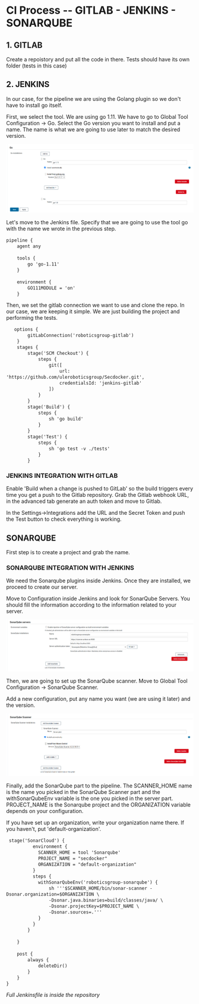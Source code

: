# CI Process -- GITLAB - JENKINS - SONARQUBE

## 1. GITLAB

Create a repoistory and put all the code in there. Tests should have its own folder (tests in this case)

## 2. JENKINS

In our case, for the pipeline we are using the Golang plugin so we don't have to install go itself. 

First, we select the tool. We are using go 1.11. We have to go to Global Tool Configuration -> Go. Select the Go version you want to install and put a name. The name is what we are going to use later to match the desired version.

<img src="docs/goplugin.png"/>

Let's move to the Jenkins file. Specify that we are going to use the tool go with the name we wrote in the previous step.

```Jenkinsfile
pipeline {
    agent any
    
    tools {
        go 'go-1.11'
    }
    
    environment {
        GO111MODULE = 'on'
    }
```

Then, we set the gitlab connection we want to use and clone the repo. In our case, we are keeping it simple. We are just building the project and performing the tests.

```
   options {
        gitLabConnection('roboticsgroup-gitlab')
    }
    stages {
        stage('SCM Checkout') {
            steps {
                git([
                    url: 'https://github.com/uleroboticsgroup/Secdocker.git',
                    credentialsId: 'jenkins-gitlab'
                ])
            }
        }
        stage('Build') {
            steps {
                sh 'go build'
            }
        }
        stage('Test') {
            steps {
                sh 'go test -v ./tests'
            }
        }
```

### JENKINS INTEGRATION WITH GITLAB

Enable 'Build when a change is pushed to GitLab' so the build triggers every time you get a push to the Gitlab repository. Grab the Gitlab webhook URL, in the advanced tab generate an auth token and move to Gitlab. 

In the Settings->Integrations add the URL and the Secret Token and push the Test button to check everything is working.

## SONARQUBE

First step is to create a project and grab the name.

### SONARQUBE INTEGRATION WITH JENKINS
We need the Sonarqube plugins inside Jenkins. Once they are installed, we proceed to create our server.

Move to Configuration inside Jenkins and look for SonarQube Servers. You should fill the information according to the information related to your server.

<img src="docs/sonarqubeserver.png"/>

Then, we are going to set up the SonarQube scanner. Move to Global Tool Configuration -> SonarQube Scanner.

Add a new configuration, put any name you want (we are using it later) and the version.

<img src="docs/sonarqubescanner.png"/>

Finally, add the SonarQube part to the pipeline. The SCANNER_HOME name is the name you picked in the SonarQube Scanner part and the withSonarQubeEnv variable is the one you picked in the server part. PROJECT_NAME is the Sonarqube project and the ORGANIZATION variable depends on your configuration.

If you have set up an organization, write your organization name there. If you haven't, put 'default-organization'.

```
 stage('SonarCloud') {
          environment {
            SCANNER_HOME = tool 'Sonarqube'
            PROJECT_NAME = "secdocker"
            ORGANIZATION = "default-organization"
          }
          steps {
            withSonarQubeEnv('roboticsgroup-sonarqube') {
                sh '''$SCANNER_HOME/bin/sonar-scanner -Dsonar.organization=$ORGANIZATION \
                -Dsonar.java.binaries=build/classes/java/ \
                -Dsonar.projectKey=$PROJECT_NAME \
                -Dsonar.sources=.'''
            }
          }
        }
  
    }
    
    post {
        always {
            deleteDir()
        }
    }
}
```

*Full Jenkinsfile is inside the repository*